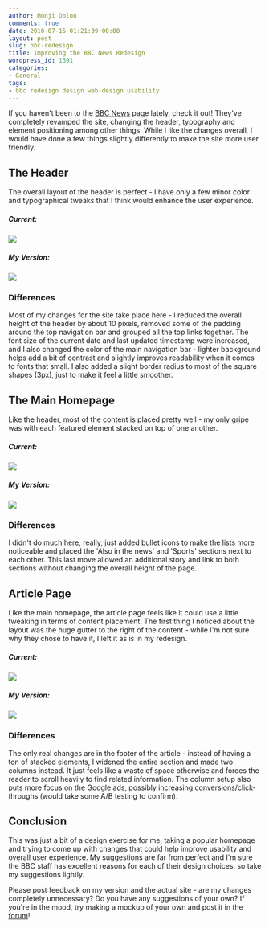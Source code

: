 ```yaml
---
author: Monji Dolon
comments: true
date: 2010-07-15 01:21:39+00:00
layout: post
slug: bbc-redesign
title: Improving the BBC News Redesign
wordpress_id: 1391
categories:
- General
tags:
- bbc redesign design web-design usability
---
```


If you haven't been to the [BBC News](http://www.bbc.co.uk/news/) page lately, check it out!  They've completely revamped the site, changing the header, typography and element positioning among other things.  While I like the changes overall, I would have done a few things slightly differently to make the site more user friendly.



## The Header


The overall layout of the header is perfect - I have only a few minor color and typographical tweaks that I think would enhance the user experience.


##### Current:


[![](http://devgrow.s3.amazonaws.com/assets/images/bbc-current-header-small.jpg)](http://devgrow.s3.amazonaws.com/assets/images/bbc-current-header.jpg)


##### My Version:


[![](http://devgrow.s3.amazonaws.com/assets/images/bbc-my-header-small.jpg)](http://devgrow.s3.amazonaws.com/assets/images/bbc-my-header.jpg)


### Differences


Most of my changes for the site take place here - I reduced the overall height of the header by about 10 pixels, removed some of the padding around the top navigation bar and grouped all the top links together.  The font size of the current date and last updated timestamp were increased, and I also changed the color of the main navigation bar - lighter background helps add a bit of contrast and slightly improves readability when it comes to fonts that small.  I also added a slight border radius to most of the square shapes (3px), just to make it feel a little smoother.



## The Main Homepage


Like the header, most of the content is placed pretty well - my only gripe was with each featured element stacked on top of one another.


##### Current:


[![](http://devgrow.s3.amazonaws.com/assets/images/bbc-current-small.jpg)](http://devgrow.s3.amazonaws.com/assets/images/bbc-current.jpg)


##### My Version:


[![](http://devgrow.s3.amazonaws.com/assets/images/bbc-small.jpg)](http://devgrow.s3.amazonaws.com/assets/images/bbc.jpg)


### Differences


I didn't do much here, really, just added bullet icons to make the lists more noticeable and placed the 'Also in the news' and 'Sports' sections next to each other.  This last move allowed an additional story and link to both sections without changing the overall height of the page.



## Article Page


Like the main homepage, the article page feels like it could use a little tweaking in terms of content placement.  The first thing I noticed about the layout was the huge gutter to the right of the content - while I'm not sure why they chose to have it, I left it as is in my redesign.


##### Current:


[![](http://devgrow.s3.amazonaws.com/assets/images/bbc-current-page-small.jpg)](http://devgrow.s3.amazonaws.com/assets/images/bbc-current-page.jpg)


##### My Version:


[![](http://devgrow.s3.amazonaws.com/assets/images/bbc-page-small.jpg)](http://devgrow.s3.amazonaws.com/assets/images/bbc-page.jpg)


### Differences


The only real changes are in the footer of the article - instead of having a ton of stacked elements, I widened the entire section and made two columns instead.  It just feels like a waste of space otherwise and forces the reader to scroll heavily to find related information.  The column setup also puts more focus on the Google ads, possibly increasing conversions/click-throughs (would take some A/B testing to confirm).



## Conclusion


This was just a bit of a design exercise for me, taking a popular homepage and trying to come up with changes that could help improve usability and overall user experience.  My suggestions are far from perfect and I'm sure the BBC staff has excellent reasons for each of their design choices, so take my suggestions lightly.

Please post feedback on my version and the actual site - are my changes completely unnecessary?  Do you have any suggestions of your own?  If you're in the mood, try making a mockup of your own and post it in the [forum](http://devgrow.com/discuss/forum/design)!
